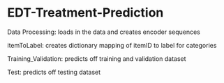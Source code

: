 # EDT-Treatment-Prediction
Data Processing: loads in the data and creates encoder sequences

itemToLabel: creates dictionary mapping of itemID to label for categories

Training_Validation: predicts off training and validation dataset

Test: predicts off testing dataset
